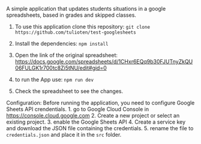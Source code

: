 A simple application that updates students situations in a google spreadsheets, based in grades and skipped classes.


1. To use this application clone this repository:
    ``` git clone https://github.com/tulioten/test-googlesheets ```

2. Install the dependencies:
    ``` npm install ```

3. Open the link of the original spreadsheet:
    https://docs.google.com/spreadsheets/d/1CHxr6EQq9b30FJUTnyZkQU06FULGK1r700tc8Zi5tNU/edit#gid=0

4. to run the App use:
    ```npm run dev```

5. Check the spreadsheet to see the changes.



Configuration:
  Before running the application, you need to configure Google Sheets API crendentials.
    1. go to Google Cloud Console in https://console.cloud.google.com
    2. Create a new project or select an existing project.
    3. enable the Google Sheets API
    4. Create a service key and download the JSON file containing the credentials.
    5. rename the file to ```credentials.json``` and place it in the ```src``` folder.
